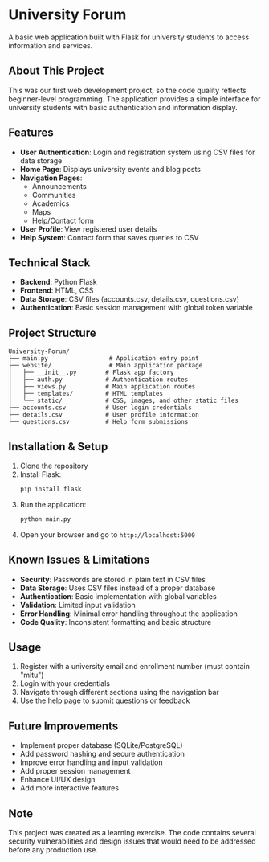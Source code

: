 # University Forum

A basic web application built with Flask for university students to access information and services.

## About This Project

This was our first web development project, so the code quality reflects beginner-level programming. The application provides a simple interface for university students with basic authentication and information display.

## Features

- **User Authentication**: Login and registration system using CSV files for data storage
- **Home Page**: Displays university events and blog posts
- **Navigation Pages**: 
  - Announcements
  - Communities  
  - Academics
  - Maps
  - Help/Contact form
- **User Profile**: View registered user details
- **Help System**: Contact form that saves queries to CSV

## Technical Stack

- **Backend**: Python Flask
- **Frontend**: HTML, CSS
- **Data Storage**: CSV files (accounts.csv, details.csv, questions.csv)
- **Authentication**: Basic session management with global token variable

## Project Structure

```
University-Forum/
├── main.py                 # Application entry point
├── website/                # Main application package
│   ├── __init__.py        # Flask app factory
│   ├── auth.py            # Authentication routes
│   ├── views.py           # Main application routes
│   ├── templates/         # HTML templates
│   └── static/            # CSS, images, and other static files
├── accounts.csv           # User login credentials
├── details.csv            # User profile information
└── questions.csv          # Help form submissions
```

## Installation & Setup

1. Clone the repository
2. Install Flask:
   ```bash
   pip install flask
   ```
3. Run the application:
   ```bash
   python main.py
   ```
4. Open your browser and go to `http://localhost:5000`

## Known Issues & Limitations

- **Security**: Passwords are stored in plain text in CSV files
- **Data Storage**: Uses CSV files instead of a proper database
- **Authentication**: Basic implementation with global variables
- **Validation**: Limited input validation
- **Error Handling**: Minimal error handling throughout the application
- **Code Quality**: Inconsistent formatting and basic structure

## Usage

1. Register with a university email and enrollment number (must contain "mitu")
2. Login with your credentials
3. Navigate through different sections using the navigation bar
4. Use the help page to submit questions or feedback

## Future Improvements

- Implement proper database (SQLite/PostgreSQL)
- Add password hashing and secure authentication
- Improve error handling and input validation
- Add proper session management
- Enhance UI/UX design
- Add more interactive features

## Note

This project was created as a learning exercise. The code contains several security vulnerabilities and design issues that would need to be addressed before any production use.
